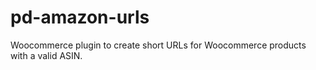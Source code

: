 # pd-amazon-urls
Woocommerce plugin to create short URLs for Woocommerce products with a valid ASIN.

